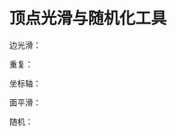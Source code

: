 # 顶点光滑与随机化工具
<p id="gieUgwjhsyPCX4Vs736wdw">

边光滑：

</p>


<p id="5EUPPiFcS4mpW4rV2Jcn1r">

重复：

</p>


<p id="knfHy9a3fszTuWZE6N7vKv">

坐标轴：

</p>


<p id="vfBQbbxHVi9HfaJuzDidPc">

面平滑：

</p>


<p id="porwqu5vsmhF1gYd8ommvx">

随机：

</p>


<p id="9L3jGZCnwQHakvnNiHBHJk">



</p>


